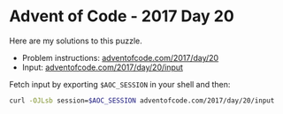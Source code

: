 # Advent of Code - 2017 Day 20
Here are my solutions to this puzzle.

* Problem instructions: [adventofcode.com/2017/day/20](https://adventofcode.com/2017/day/20)
* Input: [adventofcode.com/2017/day/20/input](https://adventofcode.com/2017/day/20/input)

Fetch input by exporting `$AOC_SESSION` in your shell and then:
```bash
curl -OJLsb session=$AOC_SESSION adventofcode.com/2017/day/20/input
```

